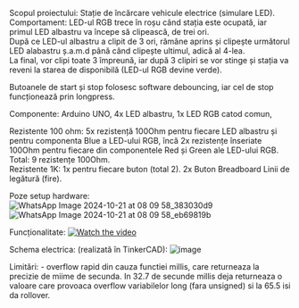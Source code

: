 Scopul proiectului: Stație de încărcare vehicule electrice (simulare LED). \
Comportament: LED-ul RGB trece în roșu când stația este ocupată, iar primul LED albastru va începe să clipească, de trei ori. \
După ce LED-ul albastru a clipit de 3 ori, rămâne aprins și clipește următorul LED alabastru ș.a.m.d până când clipește ultimul, adică al 4-lea. \
La final, vor clipi toate 3 împreună, iar după 3 clipiri se vor stinge și stația va reveni la starea de disponibilă (LED-ul RGB devine verde).

Butoanele de start și stop folosesc software debouncing, iar cel de stop funcționează prin longpress.

Componente: Arduino UNO, 4x LED albastru, 1x LED RGB catod comun, 

Rezistente 100 ohm: 5x rezistență 100Ohm pentru fiecare LED albastru și pentru componenta Blue a LED-ului RGB, încă 2x rezistențe înseriate 100Ohm pentru fiecare din componentele Red și Green ale LED-ului RGB. Total: 9 rezistențe 100Ohm. \
Rezistente 1K: 1x pentru fiecare buton (total 2).
2x Buton 
Breadboard
Linii de legătură (fire).

Poze setup hardware:
![WhatsApp Image 2024-10-21 at 08 09 58_383030d9](https://github.com/user-attachments/assets/2c299f16-8917-4836-9fb9-2667bde28831)
![WhatsApp Image 2024-10-21 at 08 09 58_eb69819b](https://github.com/user-attachments/assets/00a03d3f-e1f7-41cf-8b42-bf055082b50d)

Funcționalitate:
[![Watch the video](https://img.youtube.com/vi/mcoNxDeWV3o/maxresdefault.jpg)](https://youtu.be/mcoNxDeWV3o)

Schema electrica: (realizată în TinkerCAD):
![image](https://github.com/user-attachments/assets/038f27eb-0a4b-44f7-8214-baf15c77566b)

Limitări: - overflow rapid din cauza functiei millis, care returneaza la precizie de miime de secunda. In 32.7 de secunde millis deja returneaza o valoare care provoaca overflow variabilelor long (fara unsigned) si la 65.5 isi da rollover.
